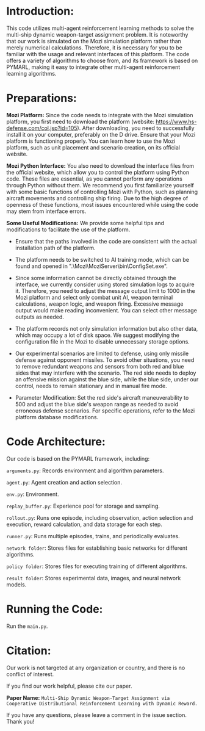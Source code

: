 **Introduction:**
====

This code utilizes multi-agent reinforcement learning methods to solve the multi-ship dynamic weapon-target assignment problem. It is noteworthy that our work is simulated on the Mozi simulation platform rather than merely numerical calculations. Therefore, it is necessary for you to be familiar with the usage and relevant interfaces of this platform. The code offers a variety of algorithms to choose from, and its framework is based on PYMARL, making it easy to integrate other multi-agent reinforcement learning algorithms.

**Preparations:**
====

**Mozi Platform:** Since the code needs to integrate with the Mozi simulation platform, you first need to download the platform (website: https://www.hs-defense.com/col.jsp?id=105). After downloading, you need to successfully install it on your computer, preferably on the D drive. Ensure that your Mozi platform is functioning properly. You can learn how to use the Mozi platform, such as unit placement and scenario creation, on its official website.

**Mozi Python Interface:** You also need to download the interface files from the official website, which allow you to control the platform using Python code. These files are essential, as you cannot perform any operations through Python without them. We recommend you first familiarize yourself with some basic functions of controlling Mozi with Python, such as planning aircraft movements and controlling ship firing. Due to the high degree of openness of these functions, most issues encountered while using the code may stem from interface errors.

**Some Useful Modifications:** We provide some helpful tips and modifications to facilitate the use of the platform.

* Ensure that the paths involved in the code are consistent with the actual installation path of the platform.

* The platform needs to be switched to AI training mode, which can be found and opened in ".\Mozi\MoziServer\bin\ConfigSet.exe".

* Since some information cannot be directly obtained through the interface, we currently consider using stored simulation logs to acquire it. Therefore, you need to adjust the message output limit to 1000 in the Mozi platform and select only combat unit AI, weapon terminal calculations, weapon logic, and weapon firing. Excessive message output would make reading inconvenient. You can select other message outputs as needed.

* The platform records not only simulation information but also other data, which may occupy a lot of disk space. We suggest modifying the configuration file in the Mozi to disable unnecessary storage options.

*  Our experimental scenarios are limited to defense, using only missile defense against opponent missiles. To avoid other situations, you need to remove redundant weapons and sensors from both red and blue sides that may interfere with the scenario. The red side needs to deploy an offensive mission against the blue side, while the blue side, under our control, needs to remain stationary and in manual fire mode.

* Parameter Modification: Set the red side's aircraft maneuverability to 500 and adjust the blue side's weapon range as needed to avoid erroneous defense scenarios. For specific operations, refer to the Mozi platform database modifications.

**Code Architecture:**
====

Our code is based on the PYMARL framework, including:

`arguments.py`: Records environment and algorithm parameters.

`agent.py`: Agent creation and action selection.

`env.py`: Environment.

`replay_buffer.py`: Experience pool for storage and sampling.

`rollout.py`: Runs one episode, including observation, action selection and execution, reward calculation, and data storage for each step.

`runner.py`: Runs multiple episodes, trains, and periodically evaluates.

`network folder`: Stores files for establishing basic networks for different algorithms.

`policy folder`: Stores files for executing training of different algorithms.

`result folder`: Stores experimental data, images, and neural network models.

**Running the Code:**
====

Run the `main.py`.

**Citation:**
====

Our work is not targeted at any organization or country, and there is no conflict of interest.

If you find our work helpful, please cite our paper.

**Paper Name:** `Multi-Ship Dynamic Weapon-Target Assignment via Cooperative Distributional Reinforcement Learning with Dynamic Reward.`

If you have any questions, please leave a comment in the issue section. Thank you!

